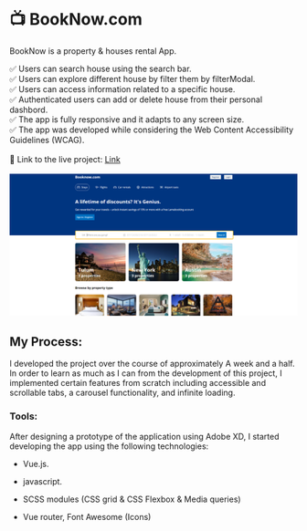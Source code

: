 # :tv: BookNow.com

BookNow is a property & houses rental App.

✅ Users can search house using the search bar.  
✅ Users can explore different house by filter them by filterModal.  
✅ Users can access information related to a specific house.  
✅ Authenticated users can add or delete house from their personal dashbord.  
✅ The app is fully responsive and it adapts to any screen size.  
✅ The app was developed while considering the Web Content Accessibility Guidelines (WCAG).  
<br/>
:link: Link to the live project: [Link](https://booknow1-com.onrender.com/)  
<br/>
<img src='booknow.PNG'/>
<br/>

## My Process:

I developed the project over the course of approximately A week and a half. In order to learn as much as I can from the development of this project, I implemented certain features from scratch including accessible and scrollable tabs, a carousel functionality, and infinite loading.

### Tools:

After designing a prototype of the application using Adobe XD, I started developing the app using the following technologies:

- Vue.js. 
- javascript.

- SCSS modules (CSS grid & CSS Flexbox & Media queries)
- Vue router, Font Awesome (Icons)
